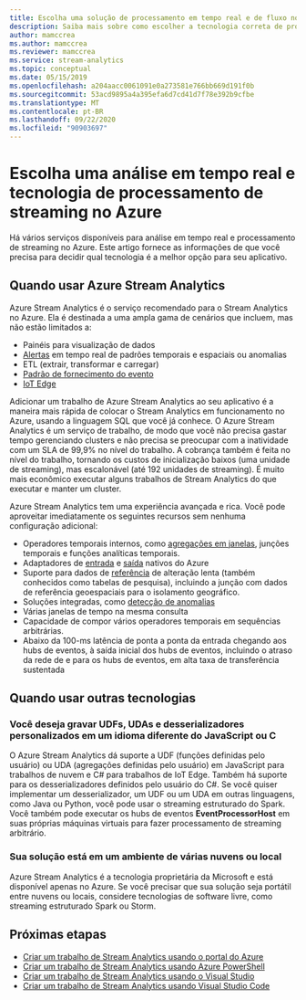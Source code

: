 ```yaml
---
title: Escolha uma solução de processamento em tempo real e de fluxo no Azure
description: Saiba mais sobre como escolher a tecnologia correta de processamento de streaming e análise em tempo real para criar seu aplicativo no Azure.
author: mamccrea
ms.author: mamccrea
ms.reviewer: mamccrea
ms.service: stream-analytics
ms.topic: conceptual
ms.date: 05/15/2019
ms.openlocfilehash: a204aacc0061091e0a273581e766bb669d191f0b
ms.sourcegitcommit: 53acd9895a4a395efa6d7cd41d7f78e392b9cfbe
ms.translationtype: MT
ms.contentlocale: pt-BR
ms.lasthandoff: 09/22/2020
ms.locfileid: "90903697"
---
```

# <a name="choose-a-real-time-analytics-and-streaming-processing-technology-on-azure"></a>Escolha uma análise em tempo real e tecnologia de processamento de streaming no Azure

Há vários serviços disponíveis para análise em tempo real e processamento de streaming no Azure. Este artigo fornece as informações de que você precisa para decidir qual tecnologia é a melhor opção para seu aplicativo.

## <a name="when-to-use-azure-stream-analytics"></a>Quando usar Azure Stream Analytics

Azure Stream Analytics é o serviço recomendado para o Stream Analytics no Azure. Ela é destinada a uma ampla gama de cenários que incluem, mas não estão limitados a:

* Painéis para visualização de dados
* [Alertas](stream-analytics-set-up-alerts.md) em tempo real de padrões temporais e espaciais ou anomalias
* ETL (extrair, transformar e carregar)
* [Padrão de fornecimento do evento](/azure/architecture/patterns/event-sourcing)
* [IoT Edge](stream-analytics-edge.md)

Adicionar um trabalho de Azure Stream Analytics ao seu aplicativo é a maneira mais rápida de colocar o Stream Analytics em funcionamento no Azure, usando a linguagem SQL que você já conhece. O Azure Stream Analytics é um serviço de trabalho, de modo que você não precisa gastar tempo gerenciando clusters e não precisa se preocupar com a inatividade com um SLA de 99,9% no nível do trabalho. A cobrança também é feita no nível do trabalho, tornando os custos de inicialização baixos (uma unidade de streaming), mas escalonável (até 192 unidades de streaming). É muito mais econômico executar alguns trabalhos de Stream Analytics do que executar e manter um cluster.

Azure Stream Analytics tem uma experiência avançada e rica. Você pode aproveitar imediatamente os seguintes recursos sem nenhuma configuração adicional:

* Operadores temporais internos, como [agregações em janelas](stream-analytics-window-functions.md), junções temporais e funções analíticas temporais.
* Adaptadores de [entrada](stream-analytics-add-inputs.md) e [saída](stream-analytics-define-outputs.md) nativos do Azure
* Suporte para dados de [referência](stream-analytics-use-reference-data.md) de alteração lenta (também conhecidos como tabelas de pesquisa), incluindo a junção com dados de referência geoespaciais para o isolamento geográfico.
* Soluções integradas, como [detecção de anomalias](stream-analytics-machine-learning-anomaly-detection.md)
* Várias janelas de tempo na mesma consulta
* Capacidade de compor vários operadores temporais em sequências arbitrárias.
* Abaixo da 100-ms latência de ponta a ponta da entrada chegando aos hubs de eventos, à saída inicial dos hubs de eventos, incluindo o atraso da rede de e para os hubs de eventos, em alta taxa de transferência sustentada

## <a name="when-to-use-other-technologies"></a>Quando usar outras tecnologias

### <a name="you-want-to-write-udfs-udas-and-custom-deserializers-in-a-language-other-than-javascript-or-c"></a>Você deseja gravar UDFs, UDAs e desserializadores personalizados em um idioma diferente do JavaScript ou C #

O Azure Stream Analytics dá suporte a UDF (funções definidas pelo usuário) ou UDA (agregações definidas pelo usuário) em JavaScript para trabalhos de nuvem e C# para trabalhos de IoT Edge. Também há suporte para os desserializadores definidos pelo usuário do C#. Se você quiser implementar um desserializador, um UDF ou um UDA em outras linguagens, como Java ou Python, você pode usar o streaming estruturado do Spark. Você também pode executar os hubs de eventos **EventProcessorHost** em suas próprias máquinas virtuais para fazer processamento de streaming arbitrário.

### <a name="your-solution-is-in-a-multi-cloud-or-on-premises-environment"></a>Sua solução está em um ambiente de várias nuvens ou local

Azure Stream Analytics é a tecnologia proprietária da Microsoft e está disponível apenas no Azure. Se você precisar que sua solução seja portátil entre nuvens ou locais, considere tecnologias de software livre, como streaming estruturado Spark ou Storm.

## <a name="next-steps"></a>Próximas etapas

* [Criar um trabalho de Stream Analytics usando o portal do Azure](stream-analytics-quick-create-portal.md)
* [Criar um trabalho de Stream Analytics usando Azure PowerShell](stream-analytics-quick-create-powershell.md)
* [Criar um trabalho de Stream Analytics usando o Visual Studio](stream-analytics-quick-create-vs.md)
* [Criar um trabalho de Stream Analytics usando Visual Studio Code](quick-create-visual-studio-code.md)

